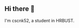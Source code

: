 ## Hi there 👋
I'm cscnk52, a student in HRBUST.
<!--
**cscnk52/cscnk52** is a ✨ _special_ ✨ repository because its `README.md` (this file) appears on your GitHub profile.

Here are some ideas to get you started:

- 🔭 I’m currently working on ...
- 🌱 I’m currently learning ...
- 👯 I’m looking to collaborate on ...
- 🤔 I’m looking for help with ...
- 💬 Ask me about ...
- 📫 How to reach me: ...
- 😄 Pronouns: ...
- ⚡ Fun fact: ...

some useful sources: https://github.com/abhisheknaiidu/awesome-github-profile-readme#tools 
-->
<!--
![wakatime](https://wakatime.com/badge/user/c24926a3-6b4d-4e87-a69e-40a7585eda1e.svg)

![](http://github-profile-summary-cards.vercel.app/api/cards/profile-details?username=cscnk52&theme=github_dark)

![](http://github-profile-summary-cards.vercel.app/api/cards/stats?username=cscnk52&theme=github_dark)
![](http://github-profile-summary-cards.vercel.app/api/cards/productive-time?username=cscnk52&theme=github_dark&utcOffset=8)

![wakatime daily](https://wakatime.com/share/@cscnk52/0e7b1f6b-383f-400a-9a65-43bced635459.png)
-->

